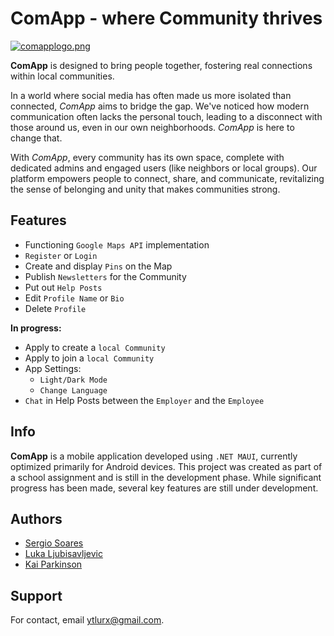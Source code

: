 # ComApp - where Community thrives

[![comapplogo.png](https://i.postimg.cc/KjGpXgmb/comapplogo.png)](https://postimg.cc/xJZ3M8kp)

**ComApp** is designed to bring people together, fostering real connections within local communities.

In a world where social media has often made us more isolated than connected, *ComApp* aims to bridge the gap. We've noticed how modern communication often lacks the personal touch, leading to a disconnect with those around us, even in our own neighborhoods. *ComApp* is here to change that.

With *ComApp*, every community has its own space, complete with dedicated admins and engaged users (like neighbors or local groups). Our platform empowers people to connect, share, and communicate, revitalizing the sense of belonging and unity that makes communities strong.
## Features

- Functioning `Google Maps API` implementation
- `Register` or `Login`
- Create and display `Pins` on the Map
- Publish `Newsletters` for the Community
- Put out `Help Posts`
- Edit `Profile Name` or `Bio`
- Delete `Profile`

**In progress:**
- Apply to create a `local Community`
- Apply to join a `local Community`
- App Settings:
    - `Light/Dark Mode`
    - `Change Language`
- `Chat` in Help Posts between the `Employer` and the `Employee`

## Info
**ComApp** is a mobile application developed using `.NET MAUI`, currently optimized primarily for Android devices. This project was created as part of a school assignment and is still in the development phase. While significant progress has been made, several key features are still under development.
## Authors

- [Sergio Soares](https://www.github.com/Sergio-404)
- [Luka Ljubisavljevic](https://www.github.com/Lurx381)
- [Kai Parkinson](https://www.github.com/Kai1732)
## Support

For contact, email ytlurx@gmail.com.
